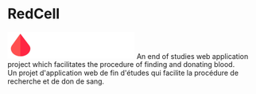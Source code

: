 # RedCell
<img src="./src/Resources/Images/Logo.png" width="256" alt="RedCell"/>
An end of studies web application project which facilitates the procedure of finding and donating blood.
<br>
Un projet d'application web de fin d'études qui facilite la procédure de recherche et de don de sang.